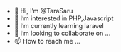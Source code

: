 - 👋 Hi, I’m @TaraSaru
- 👀 I’m interested in PHP,Javascript
- 🌱 I’m currently learning laravel
- 💞️ I’m looking to collaborate on ...
- 📫 How to reach me ...

<!---
TaraSaru/TaraSaru is a ✨ special ✨ repository because its `README.md` (this file) appears on your GitHub profile.
You can click the Preview link to take a look at your changes.
--->

